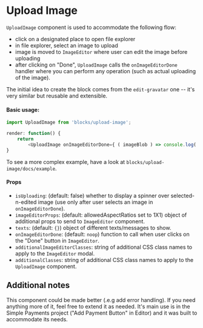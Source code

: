 Upload Image
=========

`UploadImage` component is used to accommodate the following flow:
- click on a designated place to open file explorer
- in file explorer, select an image to upload
- image is moved to `ImageEditor` where user can edit the image before uploading
- after clicking on "Done", `UploadImage` calls the `onImageEditorDone` handler where you can perform any operation
 (such as actual uploading of the image).
 
The initial idea to create the block comes from the `edit-gravatar` one -- it's very similar but reusable and extensible.


#### Basic usage:

```js
import UploadImage from 'blocks/upload-image';

render: function() {
	return
		<UploadImage onImageEditorDone={ ( imageBlob ) => console.log( URL.createObjectURL( imageBlob ) ) } />;
}
```

To see a more complex example, have a look at `blocks/upload-image/docs/example`.

#### Props

- `isUploading`: (default: false) whether to display a spinner over selected-n-edited image (use only after user 
	selects an image in `onImageEditorDone`).
- `imageEditorProps`: (default: allowedAspectRatios set to 1X1) object of additional props to send to `ImageEditor`
	component.
- `texts`: (default: `{}`) object of different texts/messages to show.
- `onImageEditorDone`: (default: `noop`) function to call when user clicks on the "Done" button in `ImageEditor`.
- `additionalImageEditorClasses`: string of additional CSS class names to apply to the `ImageEditor` modal.
- `additionalClasses`: string of additional CSS class names to apply to the `UploadImage` component.

## Additional notes

This component could be made better (.e.g add error handling). If you need anything more of it, feel free to extend it
as needed. It's main use is in the Simple Payments project ("Add Payment Button" in Editor) and it was built to
accommodate its needs.
